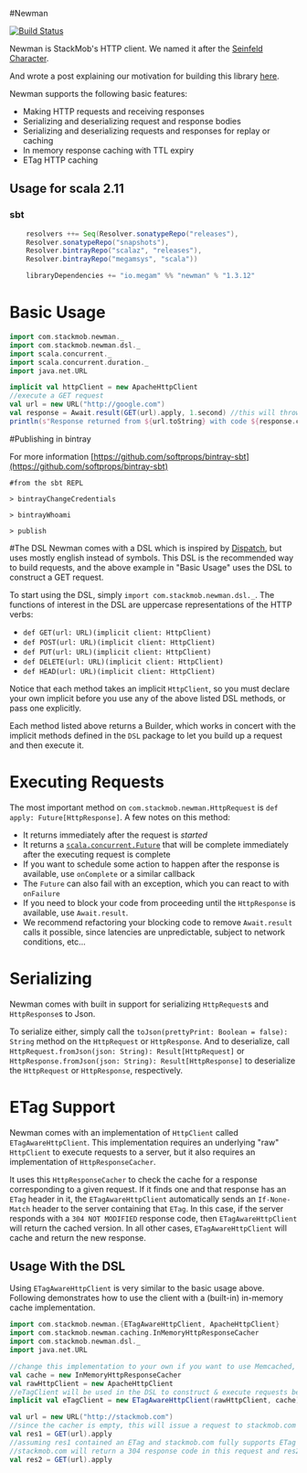 #Newman

[![Build Status](https://travis-ci.org/stackmob/newman.png?branch=master)](https://travis-ci.org/stackmob/newman)

Newman is StackMob's HTTP client. We named it after the [Seinfeld Character](http://en.wikipedia.org/wiki/Newman_(Seinfeld)).

And wrote a post explaining our motivation for building this library [here](https://blog.stackmob.com/2013/03/newman/).

Newman supports the following basic features:

* Making HTTP requests and receiving responses
* Serializing and deserializing request and response bodies
* Serializing and deserializing requests and responses for replay or caching
* In memory response caching with TTL expiry
* ETag HTTP caching

## Usage for scala 2.11

### sbt

```scala
	resolvers ++= Seq(Resolver.sonatypeRepo("releases"),
	Resolver.sonatypeRepo("snapshots"),
	Resolver.bintrayRepo("scalaz", "releases"),
	Resolver.bintrayRepo("megamsys", "scala"))

	libraryDependencies += "io.megam" %% "newman" % "1.3.12"

```

# Basic Usage

```scala
import com.stackmob.newman._
import com.stackmob.newman.dsl._
import scala.concurrent._
import scala.concurrent.duration._
import java.net.URL

implicit val httpClient = new ApacheHttpClient
//execute a GET request
val url = new URL("http://google.com")
val response = Await.result(GET(url).apply, 1.second) //this will throw if the response doesn't return within 1 second
println(s"Response returned from ${url.toString} with code ${response.code}, body ${response.bodyString}")
```
#Publishing in bintray

For more information [https://github.com/softprops/bintray-sbt](https://github.com/softprops/bintray-sbt)

```
#from the sbt REPL

> bintrayChangeCredentials

> bintrayWhoami

> publish

```


#The DSL
Newman comes with a DSL which is inspired by [Dispatch](http://dispatch.databinder.net/Dispatch.html),
but uses mostly english instead of symbols.
This DSL is the recommended way to build requests, and the above example in "Basic Usage" uses the DSL to
construct a GET request.

To start using the DSL, simply `import com.stackmob.newman.dsl._`.
The functions of interest in the DSL are uppercase representations of the HTTP verbs:

* `def GET(url: URL)(implicit client: HttpClient)`
* `def POST(url: URL)(implicit client: HttpClient)`
* `def PUT(url: URL)(implicit client: HttpClient)`
* `def DELETE(url: URL)(implicit client: HttpClient)`
* `def HEAD(url: URL)(implicit client: HttpClient)`

Notice that each method takes an implicit `HttpClient`, so you must declare your own implicit before
you use any of the above listed DSL methods, or pass one explicitly.

Each method listed above returns a Builder, which works in concert with the implicit methods defined
in the `DSL` package to let you build up a request and then execute it.

# Executing Requests
The most important method on `com.stackmob.newman.HttpRequest` is `def apply: Future[HttpResponse]`. A few notes on this method:

* It returns immediately after the request is *started*
* It returns a [`scala.concurrent.Future`](http://www.scala-lang.org/api/current/index.html#scala.concurrent.Future) that will be complete immediately after the executing request is complete
* If you want to schedule some action to happen after the response is available, use `onComplete` or a similar callback
* The `Future` can also fail with an exception, which you can react to with `onFailure`
* If you need to block your code from proceeding until the `HttpResponse` is available, use `Await.result`.
* We recommend refactoring your blocking code to remove `Await.result` calls it possible, since latencies are unpredictable, subject to network conditions, etc...

# Serializing
Newman comes with built in support for serializing `HttpRequest`s and `HttpResponse`s to Json.

To serialize either, simply call the `toJson(prettyPrint: Boolean = false): String` method on the `HttpRequest` or `HttpResponse`. And to deserialize, call `HttpRequest.fromJson(json: String): Result[HttpRequest]` or `HttpResponse.fromJson(json: String): Result[HttpResponse]` to deserialize the `HttpRequest` or `HttpResponse`, respectively.

# ETag Support
Newman comes with an implementation of `HttpClient` called `ETagAwareHttpClient`. This implementation requires an underlying "raw" `HttpClient` to execute requests to a server, but it also requires an implementation of `HttpResponseCacher`.

It uses this `HttpResponseCacher` to check the cache for a response corresponding to a given request. If it finds one and that response has an `ETag` header in it, the `ETagAwareHttpClient` automatically sends an `If-None-Match` header to the server containing that `ETag`. In this case, if the server responds with a `304 NOT MODIFIED` response code, then `ETagAwareHttpClient` will return the cached version. In all other cases, `ETagAwareHttpClient` will cache and return the new response.

## Usage With the DSL
Using `ETagAwareHttpClient` is very similar to the basic usage above. Following demonstrates how to use the client with a (built-in) in-memory cache implementation.

```scala
import com.stackmob.newman.{ETagAwareHttpClient, ApacheHttpClient}
import com.stackmob.newman.caching.InMemoryHttpResponseCacher
import com.stackmob.newman.dsl._
import java.net.URL

//change this implementation to your own if you want to use Memcached, Redis, etc
val cache = new InMemoryHttpResponseCacher
val rawHttpClient = new ApacheHttpClient
//eTagClient will be used in the DSL to construct & execute requests below
implicit val eTagClient = new ETagAwareHttpClient(rawHttpClient, cache)

val url = new URL("http://stackmob.com")
//since the cacher is empty, this will issue a request to stackmob.com without an If-None-Match header
val res1 = GET(url).apply
//assuming res1 contained an ETag and stackmob.com fully supports ETag headers,
//stackmob.com will return a 304 response code in this request and res2 will come from the cache
val res2 = GET(url).apply
```
